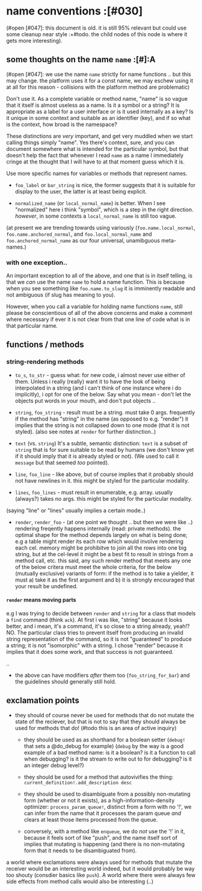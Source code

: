 # name conventions :[#030]

(#open [#047]: this document is old. it is still 95% relevant but could use some
cleanup near style :+#todo. the child nodes of this node is where it gets
more interesting).



## some thoughts on the name `name` :[#]:A

(#open [#047]: we use the name `name` strictly for name functions .. but this may
change. the platform uses it for a const name, we may eschew using it at
all for this reason - collisions with the platform method are
problematic)

Don't use it. As a complete variable or method name, "name" is so vague
that it itself is almost useless as a name. Is it a symbol or a string?
It is appropriate as a label for a user interface or is it used internally
as a key? Is it unique in some context and suitable as an identifier (key),
and if so what is the context, how broad is the namespace?

These distinctions are *very* important, and get very muddled
when we start calling things simply "name". Yes there's context, sure,
and you can document somewhere what is intended for the particular symbol,
but that doesn't help the fact that whenever I read `name` as a name I
immediately cringe at the thought that I will have to at that moment guess
which it is.

Use more specific names for variables or methods that represent names.

  + `foo_label` or `bar_string` is nice, the former suggests that it is
  suitable for display to the user, the latter is at least being explicit.

  + `normalized_name` (or `local_normal_name`) is better. When I see "normalized"
  here i think "symbol", which is a step in the right direction. *however*,
  in some contexts a `local_normal_name` is still too vague.

  (at present we are trending towards using variously (`foo.name.local_normal`,
  `foo.name.anchored_normal`, and `foo.local_normal_name` and
  `foo.anchored_normal_name` as our four universal, unamibguous meta-names.)


### with one exception..

An important exception to all of the above, and one that is in itself
telling, is that we *can* use the name `name` to hold a name function.
This is because when you see something like `foo.name.to_slug` it is
imminently readable and not ambiguous (if slug has meaning to you).

However, when you call a variable for holding name functions `name`, still
please be conscientious of all of the above concerns and make a comment
where necessary if ever it is not clear from that one line of code
what is in that particular name.


## functions / methods


### string-rendering methods

  + `to_s`, `to_str` -
  guess what: for new code, i almost never use either of them. Unless i
  really (really) want it to have the look of being interpolated in a string
  (and i can't think of one instance where i do implicitly), i opt for
  one of the below. Say what you mean - don't let the objects put words in
  your mouth, and don't put objects ..

  + `string`, `foo_string` -
  result must be a string. must take 0 args. frequently if the
  method has "string" in the name (as opposed to e.g. "render") it implies that
  the string is not collapsed down to one mode (that it is not styled).
  (also see notes at `render` for further distinction..)

  + `text` (vs. `string`)
  It's a subtle, semantic distinction: `text` is a subset of `string`
  that is for sure suitable to be read by humans (we don't know yet if
  it should imply that it is already styled or not). (We used to call it
  `message` but that seemed *too* pointed).

  + `line`, `foo_line` -
  like above, but of course implies that it probably should not have
  newlines in it. this might be styled for the particular modality.

  + `lines`, `foo_lines` -
  must result in enumerable, e.g. array. usually (always?) takes no args.
  this might be styled for the particular modality.

  (saying "line" or "lines" usually implies a certain mode..)

  + `render`, `render_foo` -
  (at one point we thought .. but then we were like ..)
  rendering freqently happens internally (read: private methods).
  the optimal shape for the method depends largely on what is being done;
  e.g a table might render its each row which would involve rendering each cel.
  memory might be prohibitve to join all the rows into one big string,
  but at the cel-level it might be a best fit to result in strings from
  a method call, etc.
  this said, any such render method that meets any one of the below
  critera must meet the whole criteria, for the below (mutually
  exclusive) variants of form:
  if the method is to take a yielder, it must a) take it as the first
  argument and b) it is strongly encouraged that your result be
  undefined.

  #### `render` means moving parts
  e.g I was trying to decide between `render` and `string` for a class
  that models a `find` command (think `ack`). At first i was like, "string"
  because it looks better, and i mean, it's a command, it's so close to
  a string already, yeah!? NO. The particular class tries to prevent itself
  from producing an invalid string representation of the command, so it
  is not "guaranteed" to produce a string; it is not "isomorphic" with a
  string. I chose "render" because it implies that it does some work, and
  that success is not guaranteed.

  ..

  + the above can have modifiers *after* them too (`foo_string_for_bar`)
  and the guidelines should generally still hold.


## exclamation points

  + they should of course never be used for methods that do not mutate
  the state of the reciever, but that is not to say that they should
  always be used for methods that do! (#todo this is an area of active
  inquiry)

    + they should be used as as shorthand for a boolean setter (`debug!`
    that sets a @do_debug for example) (`debug` by the way is a good
    example of a bad method name: is it a boolean? is it a function to
    call when debugging? is it the stream to write out to for debugging?
    is it an integer debug level?)

    + they should be used for a method that autovivifies the thing:
      `current_definition!.add_description desc`

    + they should be used to disambiguate from a possibly non-mutating
    form (whether or not it exists), as a high-information-density
    optimizer: `process_param_queue!`, distinct from a form with no '!',
    we can infer from the name that it processes the param queue *and*
    clears at least those items processed from the queue.

    + conversely, with a method like `enqueue`, we do *not* use the '!'
    in it, because it feels sort of like "push", and the name itself sort of
    implies that mutating is happening (and there is no non-mutating
    form that it needs to be disambiguated from).

  a world where exclamations were always used for methods that mutate
  the receiver would be an interesting world indeed, but it would
  probably be way too shouty (consdier basics like `push`). A world
  where there were always few side effects from method calls would also
  be interesting (..)

